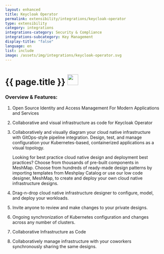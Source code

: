 ```yaml
---
layout: enhanced
title: Keycloak Operator
permalink: extensibility/integrations/keycloak-operator
type: extensibility
category: integrations
integrations-category: Security & Compliance
integrations-subcategory: Key Management
display-title: "false"
language: en
list: include
image: /assets/img/integrations/keycloak-operator.svg
---
```


<h1>{{ page.title }} <img src="{{ page.image }}" style="width: 35px; height: 35px;" /></h1>


<!-- This needs replaced with the Category property, not the sub-category.
 #### About: Open Source Identity and Access Management For Modern Applications and Services -->

### Overview & Features:

1. Open Source Identity and Access Management For Modern Applications and Services

2. Collaborative and visual infrastructure as code for Keycloak Operator

4. 
    Collaboratively and visually diagram your cloud native infrastructure with GitOps-style pipeline integration. Design, test, and manage configuration your Kubernetes-based, containerized applications as a visual topology.



    Looking for best practice cloud native design and deployment best practices? Choose from thousands of pre-built components in MeshMap. Choose from hundreds of ready-made design patterns by importing templates from Meshplay Catalog or use our low code designer, MeshMap, to create and deploy your own cloud native infrastructure designs.



5. Drag-n-drop cloud native infrastructure designer to configure, model, and deploy your workloads.

6. Invite anyone to review and make changes to your private designs.

7. Ongoing synchronization of Kubernetes configuration and changes across any number of clusters.

8. Collaborative Infrastructure as Code

9. Collaboratively manage infrastructure with your coworkers synchronously sharing the same designs.

